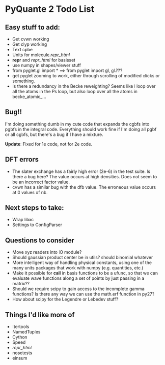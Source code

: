 # PyQuante 2 Todo List

## Easy stuff to add:
* Get cvwn working
* Get clyp working
* Text cpbe
* Units for molecule._repr_html_
* __repr__ and _repr_html_ for basisset
* use numpy in shapes/viewer stuff
* from pyglet.gl import * ==> from pyglet import gl, gl.???
* get pyglet zooming to work, either through scrolling of modified clicks or something.
* Is there a redundancy in the Becke reweighting? Seems like I loop over all the atoms
  in the Ps loop, but also loop over all the atoms in becke_atomic_...

## Bug!!
I'm doing something dumb in my cute code that expands the cgbfs into
pgbfs in the integral code.  Everything should work fine if I'm doing
all pgbf or all cgbfs, but there's a bug if I have a mixture.

**Update**: Fixed for 1e code, not for 2e code.

## DFT errors
* The slater exchange has a fairly high error (2e-6) in the test suite. 
  Is there a bug here? The value occurs at high densities. Does not 
  seem to be an incorrect factor value.
* cvwn has a similar bug with the dfb value. The erroneous value
  occurs at 0 values of nb.

## Next steps to take:
* Wrap libxc
* Settings to ConfigParser

## Questions to consider
* Move xyz readers into IO module?
* Should gaussian product center be in utils? should binomial whatever
* More intelligent way of handling physical constants, using one of 
  the many units packages that work with numpy (e.g. quantities, etc.)
* Make it possible for __call__ in basis functions to be a ufunc, so
  that we can evaluate wave functions along a set of points by just
  passing in a matrix??
* Should we require scipy to gain access to the incomplete gamma
  functions? Is there any way we can use the math.erf function in
  py27?
* How about scipy for the Legendre or Lebedev stuff?

## Things I'd like more of
* Itertools
* NamedTuples
* Cython
* Speed
* _repr_html_
* nosetests
* einsum